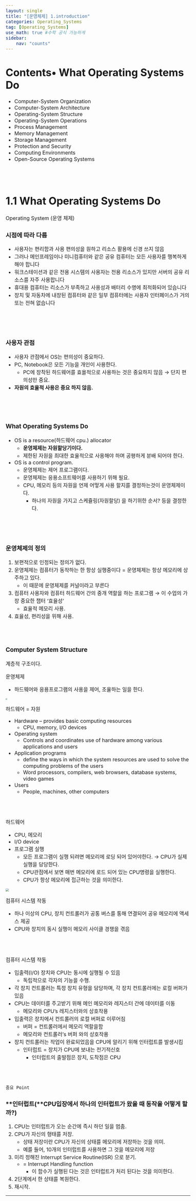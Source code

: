 ```yaml
---
layout: single
title: "[운영체제] 1.introduction" 
categories: Operating_Systems
tag: [Operating_Systems]
use_math: true #수학 공식 가능하게
sidebar:
    nav: "counts"
---
```


<style>
  body {
    font-size: 16px; /* 폰트 사이즈 조절 */
  }
</style>


# **Contents**• What Operating Systems Do

-  Computer-System Organization
-  Computer-System Architecture
-  Operating-System Structure
-  Operating-System Operations
-  Process Management
-  Memory Management
-  Storage Management
-  Protection and Security
-  Computing Environments
-  Open-Source Operating Systems

<br>

<br>



# **1.1 What Operating Systems Do**

Operating System (운영 체제)

### 시점에 따라 다름

-  사용자는 편리함과 사용 편의성을 원하고 리소스 활용에 신경 쓰지 않음
-  그러나 메인프레임이나 미니컴퓨터와 같은 공유 컴퓨터는 모든 사용자를 행복하게 해야 합니다
-  워크스테이션과 같은 전용 시스템의 사용자는 전용 리소스가 있지만 서버의 공유 리소스를 자주 사용합니다
-  휴대용 컴퓨터는 리소스가 부족하고 사용성과 배터리 수명에 최적화되어 있습니다
-  장치 및 자동차에 내장된 컴퓨터와 같은 일부 컴퓨터에는 사용자 인터페이스가 거의 또는 전혀 없습니다

<br>

**<br>**

### 사용자 관점

-  사용자 관점에서 OS는 편의성이 중요하다.
-  PC, Notebook은 모든 기능을 개인이 사용한다.
   -  PC에 장착된 하드웨어를 효욜적으로 사용하는 것은 중요하지 않음 → 단지 편의성만 중요.
-  **자원의 효율적 사용은 중요 하지 않음.**

<br>

**<br>**

### **What Operating Systems Do**

-  OS is a resource(하드웨어 cpu.) allocator
   -  **운영체제는 자원할당기이다.**
   -  제한된 자원을 최대한 효율적으로 사용해야 하며 공평하게 분배 되어야 한다.
-  OS is a control program.
   -  운영체제는 제어 프로그램이다.
   -  운영체제는 응용소프트웨어를 사용하기 위해 필요.
   -  CPU, 메모리 등의 자원을 언제 어떻게 사용 할지를 결정하는것이 운영체제이다.
      -  하나의 자원을 가지고 스케쥴링(자원할당) 을 하기위한 순서? 등을 결정한다.

<br>

**<br>**

### 운영체제의 정의

1. 보편적으로 인정되는 정의가 없다.
2. 운영체제는 컴퓨터가 동작하는 한 항상 실행중이다  =  운영체제는 항상 메모리에 상주하고 있다.
   -  이 때문에 운영체제를 커널이라고 부른다
3. 컴퓨터 사용자와 컴퓨터 하드웨어 간의 중개 역할을 하는 프로그램 → 이 수업의 가장 중요한 챕터 ‘효율성’
   -  효율적 메모리 사용.
4. 효율성, 편리성을 위해 사용.

<br>

<br>

### **Computer System Structure**

계층적 구조이다.

운영체제

-  하드웨어와 응용프로그램의 사용을 제어, 조율하는 일을 한다.

<img src="{{site.url}}/images/2023-12-26-알고리즘 bcc/OS1-1.png" style="zoom:30%;" />

하드웨어 = 자원

-  Hardware – provides basic computing resources
   -  CPU, memory, I/O devices
-  Operating system
   -  Controls and coordinates use of hardware among various applications and users
-  Application programs
   -  define the ways in which the system resources are used to solve the computing problems of the users
   -  Word processors, compilers, web browsers, database systems, video games
-  Users
   -  People, machines, other computers

<br>

<br>

하드웨어

-  CPU, 메모리
-  I/O device
-  프로그램 실행
   -  모든 프로그램이 실행 되려면 메모리에 로딩 되어 있어야한다. → CPU가 실제 실행을 담당한다.
   -  CPU관점에서 보면 매번 메모리에 로드 되어 있는 CPU명령을 실행한다.
   -  CPU가 항상 메모리에 접근하는 것을 의미한다.

<img src="{{site.url}}/images/2023-12-26-알고리즘 bcc/OS1-2.png" style="zoom:60%;" />





컴퓨터 시스템 작동

-  하나 이상의 CPU, 장치 컨트롤러가 공통 버스를 통해 연결되어 공유 메모리에 액세스 제공
-  CPU와 장치의 동시 실행이 메모리 사이클 경쟁을 겪음

<br>

<br>

컴퓨터 시스템 작동

-  입출력(I/O) 장치와 CPU는 동시에 실행될 수 있음
   -  독립적으로 각자의 기능을 수행.
-  각 장치 컨트롤러는 특정 장치 유형을 담당하며, 각 장치 컨트롤러에는 로컬 버퍼가 있음
-  CPU는 데이터를 주고받기 위해 메인 메모리와 레지스터 간에 데이터를 이동
   -  메모리와 CPU’s 레지스터와의 상호작용
-  입출력은 장치에서 컨트롤러의 로컬 버퍼로 이루어짐
   -  버퍼 = 컨트롤러에서 메모리 역할을함
   -  메모리와 컨트롤러’s 버퍼 와의 상호작용
-  장치 컨트롤러는 작업이 완료되었음을 CPU에 알리기 위해 인터럽트를 발생시킴
   -  인터럽트 = 장치가 CPU에 보내는 전기적신호
      -  인터럽트의 출발점은 장치, 도착점은 CPU

<br>

<br>

 `중요 Point`

### **인터럽트(**CPU입장에서 하나의 인터럽트가 왔을 때 동작을 어떻게 할까?)

1. CPU는 인터럽트가 오는 순간에 즉시 하던 일을 멈춤.
2. CPU가 자신의 형태를 저장.
   -  상태 저장이란 CPU가 자신의 상태를 메모리에 저장하는 것을 의미.
   -  예를 들어, 10개의 인터럽트를 사용하면 그 것을 메모리에 저장
3. 미리 정해진 Interrupt Service Routine(ISR) 으로 분기.
   -  = Interrupt Handling function
      -  이 함수가 실행된 다는 것은 인터럽트가 처리 된다는 것을 의미한다.
4. 2단계에서 한 상태를 복원한다.
5. 재시작.

****